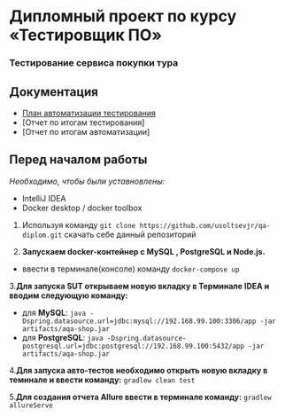 # Дипломный проект по курсу «Тестировщик ПО»

### Тестирование сервиса покупки тура

## Документация
- [План автоматизации тестирования](https://github.com/usoltsevjr/qa-diplom/blob/master/Plan.md)
- [Отчет по итогам тестирования]
- [Отчет по итогам автоматизации]

## Перед началом работы
*Необходимо, чтобы были уставновлены:*
- IntelliJ IDEA
- Docker desktop / docker toolbox
1. Используя команду `git clone https://github.com/usoltsevjr/qa-diplom.git` скачать себе данный репозиторий

2. **Запускаем docker-контейнер с MySQL , PostgreSQL и Node.js.**
- ввести в терминале(консоле) команду `docker-compose up`

3.**Для запуска SUT открываем новую вкладку в Терминале IDEA и вводим следующую команду:**
- для **MySQL**:
`java -Dspring.datasource.url=jdbc:mysql://192.168.99.100:3306/app -jar artifacts/aqa-shop.jar`
- для **PostgreSQL**:
`java -Dspring.datasource-postgresql.url=jdbc:postgresql://192.168.99.100:5432/app -jar artifacts/aqa-shop.jar`
 
 4.**Для запуска авто-тестов необходимо открыть новую вкладку в теминале и ввести команду:**
 `gradlew clean test`
 
 5.**Для создания отчета Allure ввести в терминале команду:**
 `gradlew allureServe`
 